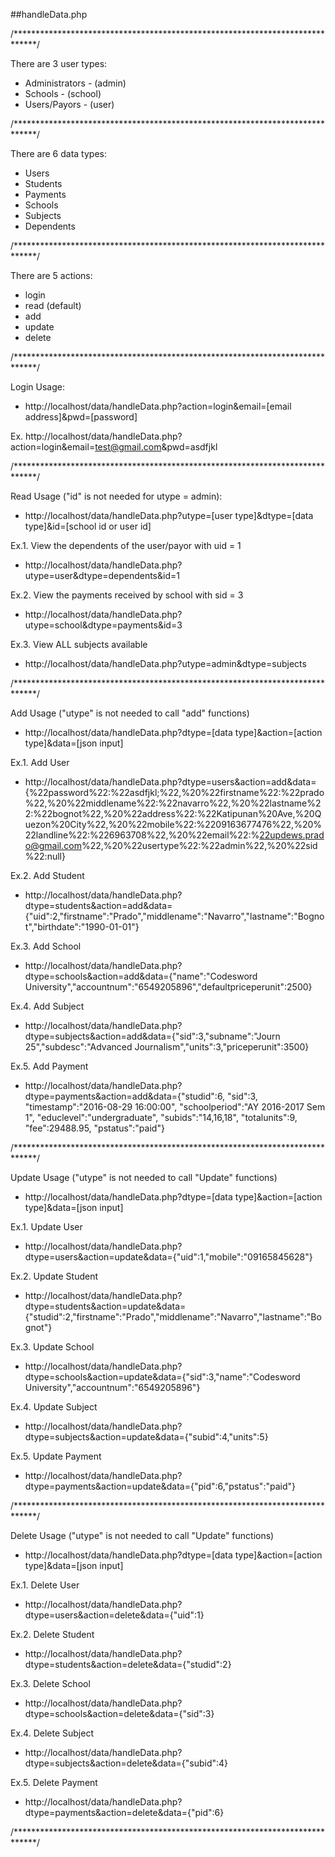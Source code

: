 ##handleData.php

/*****************************************************************************/

There are 3 user types:
* Administrators 	-	(admin)
* Schools		-	(school)
* Users/Payors	-	(user)

/*****************************************************************************/

There are 6 data types:
* Users
* Students
* Payments
* Schools
* Subjects
* Dependents

/*****************************************************************************/

There are 5 actions:
* login
* read (default)
* add
* update
* delete

/*****************************************************************************/

Login Usage:
* http://localhost/data/handleData.php?action=login&email=[email address]&pwd=[password]

Ex.
http://localhost/data/handleData.php?action=login&email=test@gmail.com&pwd=asdfjkl

/*****************************************************************************/

Read Usage ("id" is not needed for utype = admin):
* http://localhost/data/handleData.php?utype=[user type]&dtype=[data type]&id=[school id or user id]

Ex.1. View the dependents of the user/payor with uid = 1
* http://localhost/data/handleData.php?utype=user&dtype=dependents&id=1

Ex.2. View the payments received by school with sid = 3
* http://localhost/data/handleData.php?utype=school&dtype=payments&id=3

Ex.3. View ALL subjects available
* http://localhost/data/handleData.php?utype=admin&dtype=subjects

/*****************************************************************************/

Add Usage ("utype" is not needed to call "add" functions)
* http://localhost/data/handleData.php?dtype=[data type]&action=[action type]&data=[json input]

Ex.1. Add User
* http://localhost/data/handleData.php?dtype=users&action=add&data={%22password%22:%22asdfjkl;%22,%20%22firstname%22:%22prado%22,%20%22middlename%22:%22navarro%22,%20%22lastname%22:%22bognot%22,%20%22address%22:%22Katipunan%20Ave,%20Quezon%20City%22,%20%22mobile%22:%2209163677476%22,%20%22landline%22:%226963708%22,%20%22email%22:%22updews.prado@gmail.com%22,%20%22usertype%22:%22admin%22,%20%22sid%22:null}

Ex.2. Add Student
* http://localhost/data/handleData.php?dtype=students&action=add&data={"uid":2,"firstname":"Prado","middlename":"Navarro","lastname":"Bognot","birthdate":"1990-01-01"}

Ex.3. Add School
* http://localhost/data/handleData.php?dtype=schools&action=add&data={"name":"Codesword University","accountnum":"6549205896","defaultpriceperunit":2500}

Ex.4. Add Subject
* http://localhost/data/handleData.php?dtype=subjects&action=add&data={"sid":3,"subname":"Journ 25","subdesc":"Advanced Journalism","units":3,"priceperunit":3500}

Ex.5. Add Payment
* http://localhost/data/handleData.php?dtype=payments&action=add&data={"studid":6,
			"sid":3,
			"timestamp":"2016-08-29 16:00:00",
			"schoolperiod":"AY 2016-2017 Sem 1",
			"educlevel":"undergraduate",
			"subids":"14,16,18",
			"totalunits":9,
			"fee":29488.95,
			"pstatus":"paid"}

/*****************************************************************************/

Update Usage ("utype" is not needed to call "Update" functions)
* http://localhost/data/handleData.php?dtype=[data type]&action=[action type]&data=[json input]

Ex.1. Update User
* http://localhost/data/handleData.php?dtype=users&action=update&data={"uid":1,"mobile":"09165845628"}

Ex.2. Update Student
* http://localhost/data/handleData.php?dtype=students&action=update&data={"studid":2,"firstname":"Prado","middlename":"Navarro","lastname":"Bognot"}

Ex.3. Update School
* http://localhost/data/handleData.php?dtype=schools&action=update&data={"sid":3,"name":"Codesword University","accountnum":"6549205896"}

Ex.4. Update Subject
* http://localhost/data/handleData.php?dtype=subjects&action=update&data={"subid":4,"units":5}

Ex.5. Update Payment
* http://localhost/data/handleData.php?dtype=payments&action=update&data={"pid":6,"pstatus":"paid"}

/*****************************************************************************/

Delete Usage ("utype" is not needed to call "Update" functions)
* http://localhost/data/handleData.php?dtype=[data type]&action=[action type]&data=[json input]

Ex.1. Delete User
* http://localhost/data/handleData.php?dtype=users&action=delete&data={"uid":1}

Ex.2. Delete Student
* http://localhost/data/handleData.php?dtype=students&action=delete&data={"studid":2}

Ex.3. Delete School
* http://localhost/data/handleData.php?dtype=schools&action=delete&data={"sid":3}

Ex.4. Delete Subject
* http://localhost/data/handleData.php?dtype=subjects&action=delete&data={"subid":4}

Ex.5. Delete Payment
* http://localhost/data/handleData.php?dtype=payments&action=delete&data={"pid":6}

/*****************************************************************************/